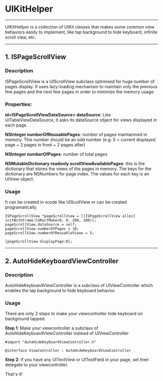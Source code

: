 # UIKitHelper
***
UIKitHellper is a collection of UIKit classes that makes some common view behaviors easily to implement, like tap background to hide keyboard, infinite scroll view, etc.
 
 
***
## 1. ISPageScrollView

### Description

ISPageScrollView is a UIScrollView subclass optimised for huge number of pages display. It uses lazy-loading mechanism to maintain only the previous few pages and the next few pages in order to minimize the memory usage.

### Properties:

**id\<ISPageScrollViewDataSource> dataSource**: Like UITableViewDataSource, it asks its dataSource object for views displayed in each page.

**NSInteger numberOfReusablePages**: number of pages maintanined in memory. This number should be an odd number (e.g: 5 = current displayed page + 2 pages in front + 2 pages after)

**NSInteger numberOfPages**: number of total pages

**NSMutableDictionary readonly scrollViewAvailablePages**: this is the dictionary that stores the views of the pages in memory. The keys for the dictionary are NSNumbers for page index. The values for each key is an UIView object.

### Usage

It can be created in xcode like UIScollView or can be created programatically.


```
ISPageScrollView *pageScrollView = [[ISPageScrollView alloc] initWithFrame:CGRectMake(0, 0, 200, 100)];
pageScrollView.dataSource = self;
pageScrollView.numberOfPages = 10;
pageScrollView.numberOfReusableViews = 5;

[pageScrollView displayPage:0];

```

***
## 2. AutoHideKeyboardViewController

### Description
AutoHideKeyboardViewController is a subclass of UIViewController which enables the tap background to hide keyboard behavior.

### Usage
There are only 2 steps to make your viewcontroller hide keyboard on background tapped.

**Step 1**: Make your viewcontroller a subclass of AutoHideKeyboardViewController instead of UIViewController

	#import "AutoHideKeyboardViewController.h"
	
	@interface ViewController : AutoHideKeyboardViewController
	
**Step 2**: If you have any UITextView or UITextField in your page, set their delegate to your viewcontroller.

That's it!